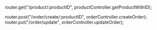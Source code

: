 

router.get("/product/:productID", productController.getProductWithID);



router.post("/order/create/:productID", orderController.createOrder);
router.put("/order/update", orderController.updateOrder);

